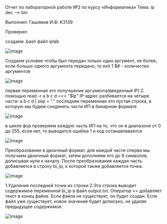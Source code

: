 Отчет по лабораторной работе №2 по курсу «Информатика» Тема: ip dec --> bin

Выполнил: Гашимов И.Ф. К3139

Проверил:

создаем .bash файл iplab

![image](https://github.com/user-attachments/assets/ea14004d-d9ee-42a2-b94a-c748df4bf7ce)

Создаем условие чтобы был передан только один аргумент, не более, если больше одного аргумента передано, то exit 1
$# - количество аргументов

![image](https://github.com/user-attachments/assets/496d5218-76c2-4199-bd1b-6b999ce29bed)

первая переменная это получшение аргумента(введенный IP)
С помощью read -r a b c d <<< "$ip" IP-адрес разбивается на четыре части: a b c d | sep = "."
последняя переменная это пустая строка, в которую мы будем соединять части ИП в бинарном формате

![image](https://github.com/user-attachments/assets/a0f06e89-481b-44bc-8a75-faba42faf684)

в цикле фор проверяем каждую часть ИП на то, что он в диапазоне от 0 до 255, если нет, то выводится ошибка 1 и код останавливается

![image](https://github.com/user-attachments/assets/9e8f7dda-a10c-45c4-a2bd-831d4040ad43)

Преобразование в двоичный формат. для каждой части сперва мы получаем двоичный формат, затем дополняем его до 8 символов, дописывая нули к началу. После преобразования каждая часть добавляется в строку bi_ip, к которой также добавляется точка.

![image](https://github.com/user-attachments/assets/f2778919-3d00-4f38-bd75-26ccf9896805)

1.Удаление последней точки из строки
2.Эта строка выводит содержимое переменной bi_ip в файл output.txt.
Оператор >> добавляет текст в конец файла. Если файла не существует, он будет создан. Если файл уже существует, новое значение будет дописано, не удаляя предыдущее содержимое.

![image](https://github.com/user-attachments/assets/fa1473c7-a43f-4cbc-b6b9-0ba853dc470d)
